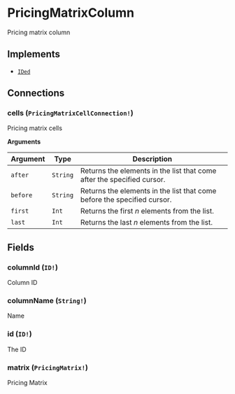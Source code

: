 # PricingMatrixColumn

Pricing matrix column

## Implements

- [`IDed`](../interface/ided.md)

## Connections

### cells (`PricingMatrixCellConnection!`)
Pricing matrix cells

**Arguments**

| Argument | Type | Description |
| --- | --- | --- |
| `after` | `String` | Returns the elements in the list that come after the specified cursor. |
| `before` | `String` | Returns the elements in the list that come before the specified cursor. |
| `first` | `Int` | Returns the first _n_ elements from the list. |
| `last` | `Int` | Returns the last _n_ elements from the list. |

## Fields

### columnId (`ID!`)
Column ID

### columnName (`String!`)
Name

### id (`ID!`)
The ID

### matrix (`PricingMatrix!`)
Pricing Matrix

